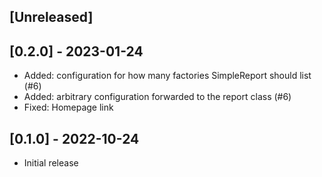 ## [Unreleased]

## [0.2.0] - 2023-01-24

- Added: configuration for how many factories SimpleReport should list (#6)
- Added: arbitrary configuration forwarded to the report class (#6)
- Fixed: Homepage link

## [0.1.0] - 2022-10-24

- Initial release
